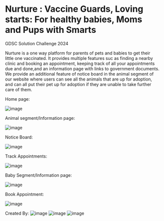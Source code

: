 # Nurture : Vaccine Guards, Loving starts: For healthy babies, Moms and Pups with Smarts
GDSC Solution Challenge 2024

Nurture is a one way platform for parents of pets and babies to get their little one vaccinated. It provides multiple features suc as finding a nearby clinic and booking an appointment, keeping track of all your appointments due and done,and an information page with links to government documents. We provide an additional feature of notice board in the animal segment of our website where users can see all the animals that are up for adoption, and can all put their pet up for adoption if they are unable to take further care of them.

Home page:

![image](https://github.com/Deepakshi-23U/Nurture/assets/124867045/1d75753e-6784-495b-8959-7f9206116cc8)


Animal segment/Information page:

![image](https://github.com/Deepakshi-23U/Nurture/assets/124867045/8b11d007-cc9e-4d0f-99d5-05ab83bb8a85)

Notice Board:

![image](https://github.com/Deepakshi-23U/Nurture/assets/124867045/87294f65-e1c4-45fc-bcfe-d499b26e3551)


Track Appointments:

![image](https://github.com/Deepakshi-23U/Nurture/assets/124867045/b973fd71-4dcc-4222-a200-2b0a938476f2)


Baby Segment/Information page:

![image](https://github.com/Deepakshi-23U/Nurture/assets/124867045/79080334-71a3-4625-887f-c7c355c3c3a4)


Book Appointment:

![image](https://github.com/Deepakshi-23U/Nurture/assets/124867045/f2ff6ffa-9618-4318-9df1-76122f29586b)


Created By:
![image](https://github.com/Deepakshi-23U/Nurture/assets/124867045/7e6c3794-8935-4907-b92c-9b043e213e1a) ![image](https://github.com/Deepakshi-23U/Nurture/assets/124867045/77c0132e-39c1-4f65-826b-a51e3a9b096e)
         ![image](https://github.com/Deepakshi-23U/Nurture/assets/124867045/8c8e8473-a11e-45e2-a154-c7ec7403f1b5)

